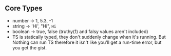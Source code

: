 ## Core Types
- number -> 1, 5.3, -1
- string -> 'Hi', "Hi", `Hi`
- boolean -> true, false (truthy(1) and falsy values aren't included)
- TS is statically typed, they don't suddenly change when it's running. But Nothing can run TS therefore it isn't like you'll get a run-time error, but you get the gist.